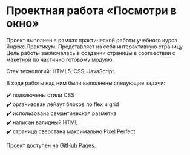 # Проектная работа «Посмотри в окно»
Проект выполнен в рамках практической работы учебного курса Яндекс.Практикум. Представляет из себя интерактивную страницу. Цель работы заключалась в создании страницы в соотвествии с [макетной](https://www.figma.com/design/QHcvX1RsUI89CulRB7HLk6/%234-%D0%9F%D0%BE%D1%81%D0%BC%D0%BE%D1%82%D1%80%D0%B8-%D0%B2-%D0%BE%D0%BA%D0%BD%D0%BE?node-id=0-1&node-type=canvas&t=rpYFr8IaMbqW1hyB-0) по частично готовому модулю.

Стек технологий: HTML5, CSS, JavaScript.

В ходе работы над ним были выполнены следующие задачи:

:heavy_check_mark: подключены стили CSS  
:heavy_check_mark: организован лейаут блоков по flex и grid  
:heavy_check_mark: использована семантическая разметка  
:heavy_check_mark: написан валидный HTML   
:heavy_check_mark: страница сверстана максимально Pixel Perfect  

Проект доступен на [GitHub Pages](https://nikolajjmusatov.github.io/posmotri_v_okno/).
